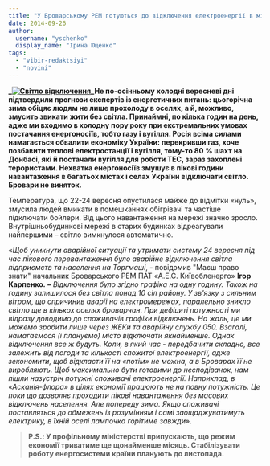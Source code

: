 ```yaml
---
title: "У Броварському РЕМ готуються до відключення електроенергії в місті та районі"
date: 2014-09-26
author: 
  username: "yschenko"
  display_name: "Ірина Ющенко"
tags: 
  - "vibir-redaktsiyi"
  - "novini"
---
```


**_[![Світло відключення](https://mpz.brovary.org/wp-content/uploads/2014/09/Svitlo-vidklyuchennya.jpg)](https://mpz.brovary.org/wp-content/uploads/2014/09/Svitlo-vidklyuchennya.jpg)_Не по-осінньому холодні вересневі дні підтвердили прогнози експертів із енергетичних питань: цьогорічна зима обіцяє людям не лише прохолоду в оселях, а й, можливо, змусить звикати жити без світла. Принаймні, по кілька годин на день, адже ми входимо в холодну пору року при екстремальних умовах постачання енергоносіїв, тобто газу і вугілля. Росія всіма силами намагається обвалити економіку України: перекривши газ, хоче позбавити теплові електростанції і вугілля, тому-то 80 % шахт на Донбасі, які й постачали вугілля для роботи ТЕС, зараз захоплені терористами. Нехватка енергоносіїв змушує в пікові години навантаження в багатьох містах і селах України відключати світло. Бровари не виняток.**

Температура, що 22-24 вересня опустилася майже до відмітки «нуль», змусила людей вмикати в помешканнях обігрівачі та частіше підключати бойлери. Від цього навантаження на мережі значно зросло. Внутрішньобудинкові мережі в старих будинках відреагували найпершими – світло вимкнулося автоматично.

«_Щоб уникнути аварійної ситуації та утримати систему 24 вересня під час пікового перевантаження було аварійне відключення світла підприємств та населення на Торгмаші_, **-** повідомив "Маєш право знати" начальник Броварського РЕМ ПАТ «А.Е.С. Київобленерго» **Ігор Карпенко.** _**–**_ _Відключення було згідно графіка на одну годину. Також на годину залишилося без світла понад 10 сіл району. У зв'язку з сильним вітром, що спричинив аварії на електромережах, паралельно зникло світло ще в кількох оселях броварчан_. _При дефіциті потужності ми відразу доводимо до споживачів графіки відключень. На жаль, це ми можемо зробити лише через ЖЕКи та аварійну службу 050. Взагалі, намагаємося (і плануємо) місто відключати якнайменше. Однак відключення все ж будуть. Коли, в який час - передбачити складно, все залежить від погоди та кількості спожитої електроенергії, адже зекономити, щоб відкласти її на «потім» не можна, а в Броварах її не виробляють. Щоб максимально бути готовими до несподіванок, нам пішли назустріч потужні споживачі електроенергії. Наприклад, в «Асканія-флора» в цілях економії працюють не на повну потужність. Це поки що дозволяє проходити пікові навантаження без масових відключень населення. Але попереду зима. Якщо споживачі поставляться до обмежень із розумінням і самі заощаджуватимуть електрику, в їхній оселі лампочка горітиме завжди_».

> **P.S.: У профільному міністерстві припускають, що режим економії триватиме ще щонайменше місяць. Стабілізувати роботу енергосистеми країни планують до листопада.**
